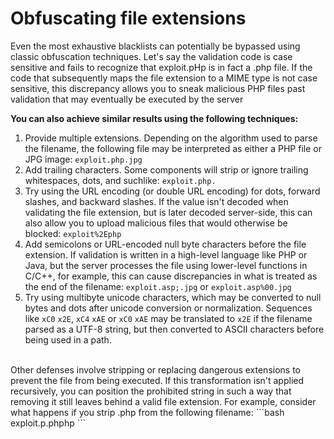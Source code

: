 # Obfuscating file extensions

Even the most exhaustive blacklists can potentially be bypassed using classic obfuscation techniques. Let's say the validation code is case sensitive and fails to recognize that exploit.pHp is in fact a .php file. If the code that subsequently maps the file extension to a MIME type is not case sensitive, this discrepancy allows you to sneak malicious PHP files past validation that may eventually be executed by the server

**You can also achieve similar results using the following techniques:**<br>
1) Provide multiple extensions. Depending on the algorithm used to parse the filename, the following file may be interpreted as either a PHP file or JPG image: `exploit.php.jpg`
2) Add trailing characters. Some components will strip or ignore trailing whitespaces, dots, and suchlike: `exploit.php.`
3) Try using the URL encoding (or double URL encoding) for dots, forward slashes, and backward slashes. If the value isn't decoded when validating the file extension, but is later decoded server-side, this can also allow you to upload malicious files that would otherwise be blocked: `exploit%2Ephp`
4) Add semicolons or URL-encoded null byte characters before the file extension. If validation is written in a high-level language like PHP or Java, but the server processes the file using lower-level functions in C/C++, for example, this can cause discrepancies in what is treated as the end of the filename: `exploit.asp;.jpg` or `exploit.asp%00.jpg`
5) Try using multibyte unicode characters, which may be converted to null bytes and dots after unicode conversion or normalization. Sequences like `xC0` `x2E`, `xC4` `xAE` or `xC0` `xAE` may be translated to `x2E` if the filename parsed as a UTF-8 string, but then converted to ASCII characters before being used in a path.<br>
<br>
Other defenses involve stripping or replacing dangerous extensions to prevent the file from being executed. If this transformation isn't applied recursively, you can position the prohibited string in such a way that removing it still leaves behind a valid file extension. For example, consider what happens if you strip .php from the following filename:
```bash
exploit.p.phphp
```
